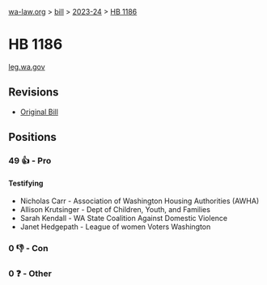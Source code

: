 [wa-law.org](/) > [bill](/bill/) > [2023-24](/bill/2023-24/) > [HB 1186](/bill/2023-24/hb/1186/)

# HB 1186
[leg.wa.gov](https://app.leg.wa.gov/billsummary?BillNumber=1186&Year=2023&Initiative=false)

## Revisions
* [Original Bill](1/)

## Positions
### 49 👍 - Pro
#### Testifying
* Nicholas Carr - Association of Washington Housing Authorities (AWHA)
* Allison Krutsinger - Dept of Children, Youth, and Families
* Sarah Kendall - WA State Coalition Against Domestic Violence
* Janet Hedgepath - League of women Voters Washington

### 0 👎 - Con

### 0 ❓ - Other
